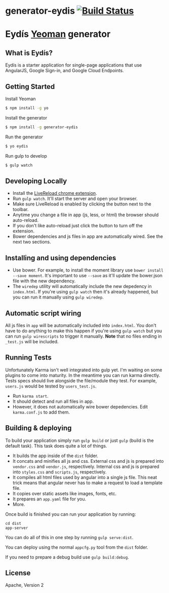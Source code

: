 # generator-eydis [![Build Status](https://secure.travis-ci.org/jonparrott/generator-eydis.png?branch=master)](https://travis-ci.org/jonparrott/generator-eydis)

Eydís [Yeoman](http://yeoman.io) generator
==========================================

What is Eydís?
--------------

Eydís is a starter application for single-page applications that use AngularJS, Google Sign-in, and Google Cloud Endpoints.

Getting Started
---------------

Install Yeoman

```bash
$ npm install -g yo
```

Install the generator

```bash
$ npm install -g generator-eydis
```

Run the generator

```bash
$ yo eydis
```

Run gulp to develop

```bash
$ gulp watch
```

Developing Locally
------------------

 * Install the [LiveReload chrome extension](https://chrome.google.com/webstore/detail/livereload/jnihajbhpnppcggbcgedagnkighmdlei).
 * Run ``gulp watch``. It'll start the server and open your browser.
 * Make sure LiveReload is enabled by clicking the button next to the toolbar.
 * Anytime you change a file in app (js, less, or html) the browser should auto-reload.
 * If you don't like auto-reload just click the button to turn off the extension.
 * Bower dependencies and js files in app are automatically wired. See the next two sections.


Installing and using dependencies
---------------------------------

  * Use bower. For example, to install the moment library use ``bower install --save moment``. It's important to use ``--save`` as it'll update the bower.json file with the new dependency.
  * The ``wiredep`` utility will automatically include the new depedency in ``index.html``. If you're using ``gulp watch`` then it's already happened, but you can run it manually using ``gulp wiredep``.


Automatic script wiring
-----------------------

All js files in ``app`` will be automatically included into ``index.html``. You don't have to do anything to make this happen if you're using ``gulp watch`` but you can run ``gulp wirescripts`` to trigger it manually. **Note** that no files ending in ``_test.js`` will be included.

Running Tests
-------------

Unfortunately Karma isn't well integrated into gulp yet. I'm waiting on some plugins to come into maturity. In the meantime you can run karma directly. Tests specs should live alongside the file/module they test. For example, ``users.js`` would be tested by ``users_test.js``.

 * Run ``karma start``.
 * It should detect and run all files in app.
 * However, it does not automatically wire bower depedencies. Edit ``karma.conf.js`` to add them.


Building & deploying
--------------------

To build your application simply run ``gulp build`` or just ``gulp`` (build is the default task). This task does quite a lot of things.

  * It builds the app inside of the ``dist`` folder.
  * It concats and minifies all js and css. External css and js is prepared into ``vendor.css`` and ``vendor.js``, respectively. Internal css and js is prepared into ``styles.css`` and ``scripts.js``, respectively.
  * It compiles all html files used by angular into a single js file. This neat trick means that angular never has to make a request to load a template file.
  * It copies over static assets like images, fonts, etc.
  * It prepares an ``app.yaml`` file for you.
  * More.

Once build is finished you can run your application by running:

    cd dist
    app-server

You can do all of this in one step by running ``gulp serve:dist``.

You can deploy using the normal ``appcfg.py`` tool from the ``dist`` folder.

If you need to prepare a debug build use ``gulp build:debug``.


License
-------

Apache, Version 2
